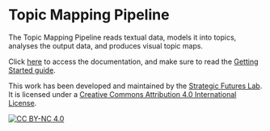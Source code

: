 # Topic Mapping Pipeline

The Topic Mapping Pipeline reads textual data, models it into topics, analyses the output data, and produces visual topic maps. 

Click [here](https://github.com/Strategic-Futures-Lab/Topic_Mapping_Pipeline/wiki/DocumentationIndex_v2) to access the documentation, and make sure to read the [Getting Started guide](https://github.com/Strategic-Futures-Lab/Topic_Mapping_Pipeline/wiki/GettingStarted_v2).

This work has been developed and maintained by the [Strategic Futures Lab](https://strategicfutures.org/).
It is licensed under a [Creative Commons Attribution 4.0 International  License][cc-by-nc].

[![CC BY-NC 4.0][cc-by-nc-image]][cc-by-nc]

[cc-by-nc]: http://creativecommons.org/licenses/by-nc/4.0/
[cc-by-nc-image]: https://i.creativecommons.org/l/by-nc/4.0/88x31.png
[cc-by-nc-shield]: https://img.shields.io/badge/License-CC%20BY--NC%204.0-lightgrey.svg
